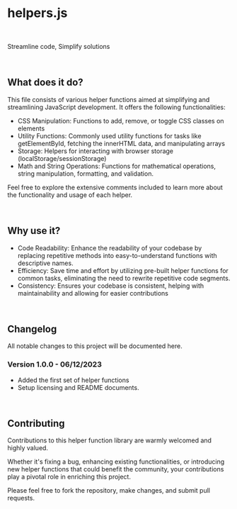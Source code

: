 # helpers.js

<br>

Streamline code, Simplify solutions

<br>

## What does it do?

This file consists of various helper functions aimed at simplifying and streamlining JavaScript development. It offers the following functionalities:

* CSS Manipulation: Functions to add, remove, or toggle CSS classes on elements
* Utility Functions: Commonly used utility functions for tasks like getElementById, fetching the innerHTML data, and manipulating arrays
* Storage: Helpers for interacting with browser storage (localStorage/sessionStorage)
* Math and String Operations: Functions for mathematical operations, string manipulation, formatting, and validation.

Feel free to explore the extensive comments included to learn more about the functionality and usage of each helper.

<br>

## Why use it?

* Code Readability: Enhance the readability of your codebase by replacing repetitive methods into easy-to-understand functions with descriptive names.
* Efficiency: Save time and effort by utilizing pre-built helper functions for common tasks, eliminating the need to rewrite repetitive code segments.
* Consistency: Ensures your codebase is consistent, helping with maintainability and allowing for easier contributions

<br>

## Changelog

All notable changes to this project will be documented here.

### Version 1.0.0 - 06/12/2023

* Added the first set of helper functions
* Setup licensing and README documents.

<br>

## Contributing

Contributions to this helper function library are warmly welcomed and highly valued. 

Whether it's fixing a bug, enhancing existing functionalities, or introducing new helper functions that could benefit the community, your contributions play a pivotal role in enriching this project. 

Please feel free to fork the repository, make changes, and submit pull requests. 
